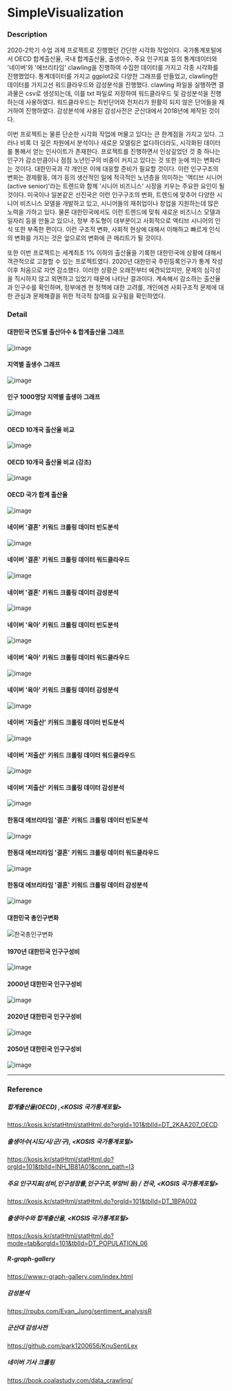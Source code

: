 # SimpleVisualization

### Description


2020-2학기 수업 과제 프로젝트로 진행했던 간단한 시각화 작업이다. 국가통계포털에서 OECD 합계출산율, 국내 합계출산율, 출생아수, 주요 인구지표 등의 통계데이터와 '네이버'와 '에브리타임' clawling을 진행하여 수집한 데이터를 가지고 각종 시각화를 진행했었다. 통계데이터를 가지고 ggplot2로 다양한 그래프를 만들었고, clawling한 데이터를 가지고선 워드클라우드와 감성분석을 진행했다. clawling 파일을 실행하면 결과물은 csv로 생성되는데, 이를 txt 파일로 저장하여 워드클라우드 및 감성분석을 진행하는데 사용하였다. 워드클라우드는 최빈단어와 전처리가 원활히 되지 않은 단어들을 제거하여 진행하였다. 감성분석에 사용된 감성사전은 군산대에서 2018년에 제작된 것이다. 

이번 프로젝트는 물론 단순한 시각화 작업에 머물고 있다는 큰 한계점을 가지고 있다. 그러나 비록 더 깊은 차원에서 분석이나 새로운 모델링은 없다하더라도, 시각화된 데이터를 통해서 얻는 인사이트가 존재한다. 프로젝트를 진행하면서 인상깊었던 것 중 하나는 인구가 감소만큼이나 점점 노년인구의 비중이 커지고 있다는 것 또한 눈에 띄는 변화라는 것이다. 대한민국과 각 개인은 이에 대응할 준비가 필요할 것이다. 이런 인구구조의 변화는 경제활동, 여가 등의 생산적인 일에 적극적인 노년층을 의미하는 '액티브 시니어 (active senior)'라는 트렌드와 함께 '시니어 비즈니스' 시장을 키우는 주요한 요인이 될 것이다. 미국이나 일본같은 선진국은 이런 인구구조의 변화, 트렌드에 맞추어 다양한 시니어 비즈니스 모델을 개발하고 있고, 시니어들의 재취업이나 창업을 지원하는데 많은 노력을 가하고 있다. 물론 대한민국에서도 이런 트렌드에 맞춰 새로운 비즈니스 모델과 일자리 등을 만들고 있으나, 정부 주도형이 대부분이고 사회적으로 액티브 시니어의 인식 또한 부족한 편이다. 이런 구조적 변화, 사회적 현상에 대해서 이해하고 빠르게 인식의 변화를 가지는 것은 앞으로의 변화에 큰 메리트가 될 것이다.

또한 이번 프로젝트는 세계최초 1% 이하의 출산율을 기록한 대한민국에 상황에 대해서 객관적으로 고찰할 수 있는 프로젝트였다. 2020년 대한민국 주민등록인구가 통계 작성 이후 처음으로 자연 감소했다. 이러한 상황은 오래전부터 예견되었지만, 문제의 심각성을 직시하지 않고 외면하고 있었기 때문에 나타난 결과이다. 계속해서 감소하는 출산율과 인구수를 확인하며, 정부에겐 현 정책에 대한 고려를, 개인에겐 사회구조적 문제에 대한 관심과 문제해결을 위한 적극적 참여를 요구됨을 확인하였다.



### Detail


#### 대한민국 연도별 출산아수 & 합계출산율 그래프
![image](https://user-images.githubusercontent.com/55008408/114946482-37912f00-9e86-11eb-9fc8-09596182a9ac.png)

#### 지역별 출생수 그래프
![image](https://user-images.githubusercontent.com/55008408/114946553-60b1bf80-9e86-11eb-8bf5-972673858cb8.png)

#### 인구 1000명당 지역별 출생아 그래프
![image](https://user-images.githubusercontent.com/55008408/114946691-a1113d80-9e86-11eb-967f-5cad21b62d8a.png)

#### OECD 10개국 출산율 비교
![image](https://user-images.githubusercontent.com/55008408/114947094-75db1e00-9e87-11eb-863a-0ce5299e3e21.png)

#### OECD 10개국 출산율 비교 (강조)
![image](https://user-images.githubusercontent.com/55008408/114947070-6b208900-9e87-11eb-88e3-8c9b2bd9d8d6.png)

#### OECD 국가 합계 출산율
![image](https://user-images.githubusercontent.com/55008408/114947201-a91dad00-9e87-11eb-83d0-5df4309fc4c1.png)

#### 네이버 '결혼' 키워드 크롤링 데이터 빈도분석
![image](https://user-images.githubusercontent.com/55008408/114953844-47b00b00-9e94-11eb-842a-cb4974f47ec2.png)

#### 네이버 '결혼' 키워드 크롤링 데이터 워드클라우드
![image](https://user-images.githubusercontent.com/55008408/114953885-5dbdcb80-9e94-11eb-8f15-de888e97ed59.png)

#### 네이버 '결혼' 키워드 크롤링 데이터 감성분석
![image](https://user-images.githubusercontent.com/55008408/114953897-657d7000-9e94-11eb-9fde-37c930815be7.png)

#### 네이버 '육아' 키워드 크롤링 데이터 빈도분석
![image](https://user-images.githubusercontent.com/55008408/114953963-847c0200-9e94-11eb-96ec-6af326379c78.png)

#### 네이버 '육아' 키워드 크롤링 데이터 워드클라우드
![image](https://user-images.githubusercontent.com/55008408/114953971-8776f280-9e94-11eb-9687-bee90d4a8c90.png)

#### 네이버 '육아' 키워드 크롤링 데이터 감성분석
![image](https://user-images.githubusercontent.com/55008408/114953976-8a71e300-9e94-11eb-8c2e-7b7d2c5495f0.png)

#### 네이버 '저출산' 키워드 크롤링 데이터 빈도분석
![image](https://user-images.githubusercontent.com/55008408/114953982-8e056a00-9e94-11eb-95c5-e7981b837194.png)

#### 네이버 '저출산' 키워드 크롤링 데이터 워드클라우드
![image](https://user-images.githubusercontent.com/55008408/114953991-9362b480-9e94-11eb-84ff-d11c0629f5de.png)

#### 네이버 '저출산' 키워드 크롤링 데이터 감성분석
![image](https://user-images.githubusercontent.com/55008408/114953997-978ed200-9e94-11eb-8ece-d938d9e5dec4.png)

#### 한동대 에브리타임 '결혼' 키워드 크롤링 데이터 빈도분석
![image](https://user-images.githubusercontent.com/55008408/114954071-b42b0a00-9e94-11eb-96d3-222ea350fc87.png)

#### 한동대 에브리타임 '결혼' 키워드 크롤링 데이터 워드클라우드
![image](https://user-images.githubusercontent.com/55008408/114954076-b68d6400-9e94-11eb-844d-ad779cedac5a.png)

#### 한동대 에브리타임 '결혼' 키워드 크롤링 데이터 감성분석
![image](https://user-images.githubusercontent.com/55008408/114954081-b8efbe00-9e94-11eb-95a2-fb617b5ea612.png)

#### 대한민국 총인구변화
![한국총인구변화](https://user-images.githubusercontent.com/55008408/114954834-539ccc80-9e96-11eb-97ce-8201a13d5fa1.gif)

#### 1970년 대한민국 인구구성비
![image](https://user-images.githubusercontent.com/55008408/114954901-79c26c80-9e96-11eb-8f1e-cbc3f98cc5fb.png)

#### 2000년 대한민국 인구구성비
![image](https://user-images.githubusercontent.com/55008408/114954983-9f4f7600-9e96-11eb-96d9-c4a017da749c.png)

#### 2020년 대한민국 인구구성비
![image](https://user-images.githubusercontent.com/55008408/114954986-a1193980-9e96-11eb-9510-db4b5a5be9a4.png)

#### 2050년 대한민국 인구구성비
![image](https://user-images.githubusercontent.com/55008408/114954994-a2e2fd00-9e96-11eb-8aa0-d90ca77a692a.png)

<hr>

### Reference


##### 합계출산율(OECD) ,<KOSIS 국가통계포털>
https://kosis.kr/statHtml/statHtml.do?orgId=101&tblId=DT_2KAA207_OECD

##### 출생아수(시도/시/군/구), <KOSIS 국가통계포털>
https://kosis.kr/statHtml/statHtml.do?orgId=101&tblId=INH_1B81A01&conn_path=I3

##### 주요 인구지표(성비,인구성장률,인구구조,부양비 등) / 전국, <KOSIS 국가통계포털>
https://kosis.kr/statHtml/statHtml.do?orgId=101&tblId=DT_1BPA002

##### 출생아수와 합계출산율, <KOSIS 국가통계포털>
https://kosis.kr/statHtml/statHtml.do?mode=tab&orgId=101&tblId=DT_POPULATION_06

##### R-graph-gallery
https://www.r-graph-gallery.com/index.html

##### 감성분석
https://rpubs.com/Evan_Jung/sentiment_analysisR

##### 군산대 감성사전
https://github.com/park1200656/KnuSentiLex

##### 네이버 기사 크롤링 
https://book.coalastudy.com/data_crawling/


